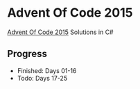 # Advent Of Code 2015

[Advent Of Code 2015](https://adventofcode.com/2015) Solutions in C#

## Progress

- Finished: Days 01-16
- Todo: Days 17-25
